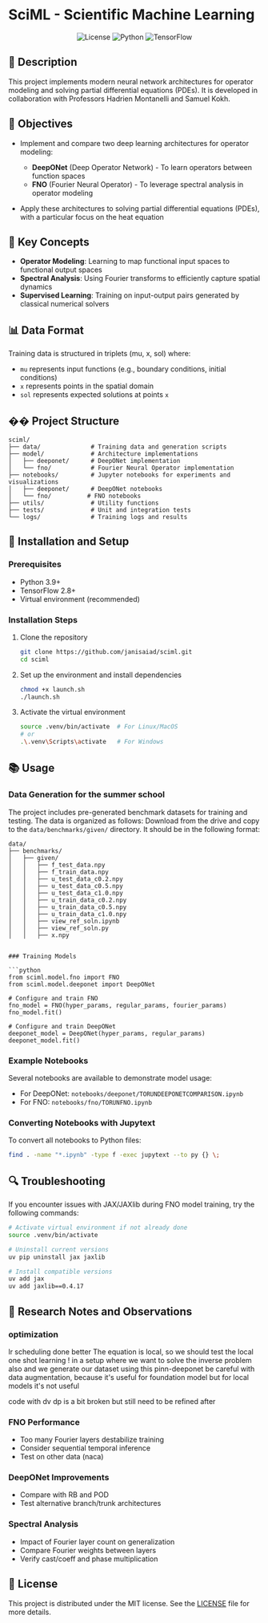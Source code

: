 # SciML - Scientific Machine Learning

<div align="center">
  
![License](https://img.shields.io/badge/license-MIT-blue.svg)
![Python](https://img.shields.io/badge/python-3.9%2B-blue)
![TensorFlow](https://img.shields.io/badge/TensorFlow-2.8%2B-orange)

</div>

## 📝 Description

This project implements modern neural network architectures for operator modeling and solving partial differential equations (PDEs). It is developed in collaboration with Professors Hadrien Montanelli and Samuel Kokh.

## 🎯 Objectives

- Implement and compare two deep learning architectures for operator modeling:
  - **DeepONet** (Deep Operator Network) - To learn operators between function spaces
  - **FNO** (Fourier Neural Operator) - To leverage spectral analysis in operator modeling

- Apply these architectures to solving partial differential equations (PDEs), with a particular focus on the heat equation

## 🧠 Key Concepts

- **Operator Modeling**: Learning to map functional input spaces to functional output spaces
- **Spectral Analysis**: Using Fourier transforms to efficiently capture spatial dynamics
- **Supervised Learning**: Training on input-output pairs generated by classical numerical solvers

## 📊 Data Format

Training data is structured in triplets (mu, x, sol) where:
- `mu` represents input functions (e.g., boundary conditions, initial conditions)
- `x` represents points in the spatial domain
- `sol` represents expected solutions at points `x`

## �� Project Structure

```
sciml/
├── data/              # Training data and generation scripts
├── model/             # Architecture implementations
│   ├── deeponet/      # DeepONet implementation
│   └── fno/           # Fourier Neural Operator implementation
├── notebooks/         # Jupyter notebooks for experiments and visualizations
│   ├── deeponet/      # DeepONet notebooks
│   └── fno/          # FNO notebooks
├── utils/             # Utility functions
├── tests/             # Unit and integration tests
└── logs/              # Training logs and results
```

## 🚀 Installation and Setup

### Prerequisites

- Python 3.9+
- TensorFlow 2.8+
- Virtual environment (recommended)

### Installation Steps

1. Clone the repository
   ```bash
   git clone https://github.com/janisaiad/sciml.git
   cd sciml
   ```

2. Set up the environment and install dependencies
   ```bash
   chmod +x launch.sh
   ./launch.sh
   ```

3. Activate the virtual environment
   ```bash
   source .venv/bin/activate  # For Linux/MacOS
   # or
   .\.venv\Scripts\activate   # For Windows
   ```

## 📚 Usage

### Data Generation for the summer school

The project includes pre-generated benchmark datasets for training and testing. The data is organized as follows:
Download from the drive and copy to the `data/benchmarks/given/` directory. It should be in the following format:
```
data/
├── benchmarks/
│   ├── given/
│   │   ├── f_test_data.npy
│   │   ├── f_train_data.npy
│   │   ├── u_test_data_c0.2.npy
│   │   ├── u_test_data_c0.5.npy
│   │   ├── u_test_data_c1.0.npy
│   │   ├── u_train_data_c0.2.npy
│   │   ├── u_train_data_c0.5.npy
│   │   ├── u_train_data_c1.0.npy
│   │   ├── view_ref_soln.ipynb
│   │   ├── view_ref_soln.py
│   │   ├── x.npy


### Training Models

```python
from sciml.model.fno import FNO
from sciml.model.deeponet import DeepONet

# Configure and train FNO
fno_model = FNO(hyper_params, regular_params, fourier_params)
fno_model.fit()

# Configure and train DeepONet
deeponet_model = DeepONet(hyper_params, regular_params)
deeponet_model.fit()
```

### Example Notebooks

Several notebooks are available to demonstrate model usage:

- For DeepONet: `notebooks/deeponet/TORUNDEEPONETCOMPARISON.ipynb`
- For FNO: `notebooks/fno/TORUNFNO.ipynb`

### Converting Notebooks with Jupytext

To convert all notebooks to Python files:

```bash
find . -name "*.ipynb" -type f -exec jupytext --to py {} \;
```

## 🔍 Troubleshooting

If you encounter issues with JAX/JAXlib during FNO model training, try the following commands:

```bash
# Activate virtual environment if not already done
source .venv/bin/activate

# Uninstall current versions
uv pip uninstall jax jaxlib

# Install compatible versions
uv add jax
uv add jaxlib==0.4.17
```


## 📝 Research Notes and Observations

### optimization 

lr scheduling done better
The equation is local, so we should test the local one shot learning ! in a setup where we want to solve the inverse problem also
and we generate our dataset using this pinn-deeponet
be careful with data augmentation, because it's useful for foundation model but for local models it's not useful

code with dv dp is a bit broken but still need to be refined after
### FNO Performance
- Too many Fourier layers destabilize training
- Consider sequential temporal inference
- Test on other data (naca)

### DeepONet Improvements
- Compare with RB and POD
- Test alternative branch/trunk architectures

### Spectral Analysis
- Impact of Fourier layer count on generalization
- Compare Fourier weights between layers
- Verify cast/coeff and phase multiplication

## 📄 License

This project is distributed under the MIT license. See the [LICENSE](LICENSE) file for more details.